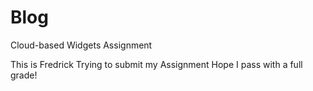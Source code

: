 # Blog
Cloud-based Widgets Assignment 

This is Fredrick 
Trying to submit my Assignment
Hope I pass with a full grade!
